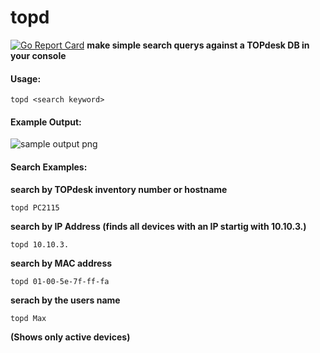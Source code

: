 # topd
[![Go Report Card](http://goreportcard.com/badge/riscie/topd)](http://goreportcard.com/report/riscie/topd)
**make simple search querys against a TOPdesk DB in your console**

#### Usage:
    topd <search keyword>


#### Example Output:

![sample output png](http://langhard.com/github/topd.png "sample topd output")


#### Search Examples:

**search by TOPdesk inventory number or hostname**

    topd PC2115

**search by IP Address (finds all devices with an IP startig with 10.10.3.)**

    topd 10.10.3.

**search by MAC address**

    topd 01-00-5e-7f-ff-fa
    
**serach by the users name**

    topd Max

**(Shows only active devices)**

